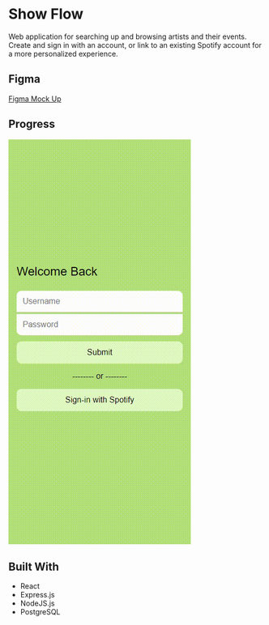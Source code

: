 # Show Flow
Web application for searching up and browsing artists and their events. Create and sign in with an
account, or link to an existing Spotify account for a more personalized experience.

## Figma

[Figma Mock Up](https://www.figma.com/design/YnDacUkosqMseypC5YqnWU/ShowFlow?node-id=0-1&t=NtMk7IqMS6BAmkxK-1)

## Progress

![ShowFlow Progress Gif](./public/ShowFlow.gif)

## Built With

- React
- Express.js
- NodeJS.js
- PostgreSQL
